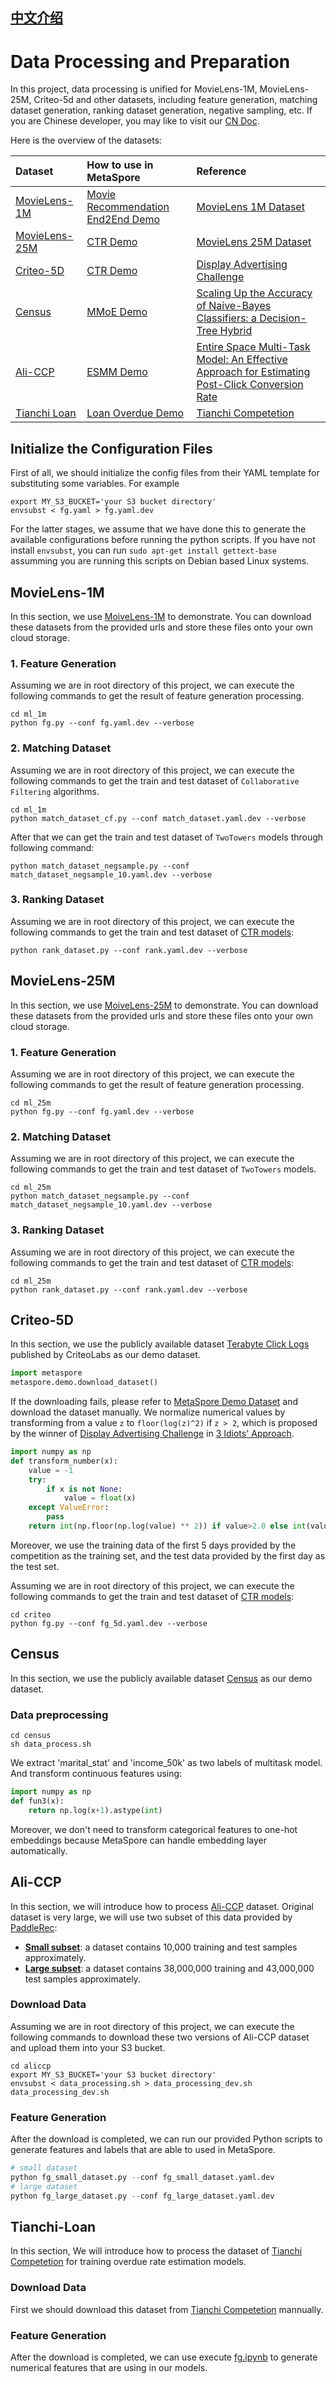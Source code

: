 ## [中文介绍](README-CN.md)

# Data Processing and Preparation
In this project, data processing is unified for MovieLens-1M, MovieLens-25M, Criteo-5d and other datasets, including feature generation,  matching dataset generation, ranking dataset generation, negative sampling, etc. If you are Chinese developer, you may like to visit our [CN Doc](README-CN.md).


Here is the overview of the datasets:

| Dataset                         | How to use in MetaSpore                            | Reference                                                                                                                              |
|:--------------------------------|:---------------------------------------------------|:---------------------------------------------------------------------------------------------------------------------------------------|
| [MovieLens-1M](#MovieLens-1M)   | [Movie Recommendation End2End Demo](../movielens/) | [MovieLens 1M Dataset](https://grouplens.org/datasets/movielens/1m/)                                                                   |
| [MovieLens-25M](#MovieLens-25M) | [CTR Demo](../ctr/)                                | [MovieLens 25M Dataset](https://grouplens.org/datasets/movielens/1m/)                                                                  |
| [Criteo-5D](#Criteo-5D)         | [CTR Demo](../ctr/)                                | [Display Advertising Challenge](https://www.kaggle.com/c/criteo-display-ad-challenge/)                                                 |
| [Census](#Census)               | [MMoE Demo](../multitask/mmoe/)                    | [Scaling Up the Accuracy of Naive-Bayes Classifiers: a Decision-Tree Hybrid](http://robotics.stanford.edu/~ronnyk/nbtree.pdf)          |
| [Ali-CCP](#Ali-CCP)             | [ESMM Demo](../multitask/esmm/)                    | [Entire Space Multi-Task Model: An Effective Approach for Estimating Post-Click Conversion Rate](https://arxiv.org/pdf/1804.07931.pdf) |
| [Tianchi Loan](#Tianchi-Loan)             | [Loan Overdue Demo](../riskmodels/loan_overdue/)                    | [Tianchi Competetion](https://tianchi.aliyun.com/competition/entrance/531830/information) |

## Initialize the Configuration Files
First of all, we should initialize the config files from their YAML template for substituting some variables. For example
```shell
export MY_S3_BUCKET='your S3 bucket directory'
envsubst < fg.yaml > fg.yaml.dev 
```
For the latter stages, we assume that we have done this to generate the available configurations before running the python scripts. If you have not install `envsubst`, you can run `sudo apt-get install gettext-base` assumming you are running this scripts on Debian based Linux systems.

## MovieLens-1M
In this section, we use [MoiveLens-1M](https://grouplens.org/datasets/movielens/1m/) to demonstrate. You can download these datasets from the provided urls and store these files onto your own cloud storage. 

### 1. Feature Generation

Assuming we are in root directory of this project, we can execute the following commands to get the result of feature generation processing.

 ```shell
 cd ml_1m
 python fg.py --conf fg.yaml.dev --verbose
 ```

### 2. Matching Dataset
Assuming we are in root directory of this project, we can execute the following commands to get the train and test dataset of `Collaborative Filtering` algorithms.

```shell
cd ml_1m
python match_dataset_cf.py --conf match_dataset.yaml.dev --verbose
```

After that we can get the train and test dataset of `TwoTowers` models through following command:

```shell
python match_dataset_negsample.py --conf match_dataset_negsample_10.yaml.dev --verbose
```

### 3. Ranking Dataset
Assuming we are in root directory of this project, we can execute the following commands to get the train and test dataset of [CTR models](../ctr/README.md):

```shell
python rank_dataset.py --conf rank.yaml.dev --verbose
```

## MovieLens-25M
In this section, we use [MoiveLens-25M](https://grouplens.org/datasets/movielens/25m/) to demonstrate. You can download these datasets from the provided urls and store these files onto your own cloud storage.

### 1. Feature Generation

Assuming we are in root directory of this project, we can execute the following commands to get the result of feature generation processing.

 ```shell
 cd ml_25m
 python fg.py --conf fg.yaml.dev --verbose
 ```

### 2. Matching Dataset
Assuming we are in root directory of this project, we can execute the following commands to get the train and test dataset of `TwoTowers` models.

```shell
cd ml_25m
python match_dataset_negsample.py --conf match_dataset_negsample_10.yaml.dev --verbose
```

### 3. Ranking Dataset
Assuming we are in root directory of this project, we can execute the following commands to get the train and test dataset of [CTR models](../ctr/README.md):

```shell
cd ml_25m
python rank_dataset.py --conf rank.yaml.dev --verbose
```

## Criteo-5D
In this section, we use the publicly available dataset [Terabyte Click Logs](https://labs.criteo.com/2013/12/download-terabyte-click-logs-2/) published by CriteoLabs as our demo dataset. 
```python
import metaspore
metaspore.demo.download_dataset()
```

If the downloading fails, please refer to [MetaSpore Demo Dataset](https://ks3-cn-beijing.ksyuncs.com/dmetasoul-bucket/demo/criteo/index.html) and download the dataset manually. We normalize numerical values by transforming from a value `z` to `floor(log(z)^2)` if `z > 2`, which is proposed by the winner of [Display Advertising Challenge](https://www.kaggle.com/c/criteo-display-ad-challenge) in [3 Idiots' Approach](https://github.com/ycjuan/kaggle-2014-criteo). 

```python
import numpy as np
def transform_number(x):
    value = -1
    try:
        if x is not None:
            value = float(x)
    except ValueError:
        pass
    return int(np.floor(np.log(value) ** 2)) if value>2.0 else int(value)
```

Moreover, we use the training data of the first 5 days provided by the competition as the training set, and the test data provided by the first day as the test set.

Assuming we are in root directory of this project, we can execute the following commands to get the train and test dataset of [CTR models](../ctr/README.md):

```shell
cd criteo
python fg.py --conf fg_5d.yaml.dev --verbose
```

## Census
In this section, we use the publicly available dataset [Census](https://archive.ics.uci.edu/ml/machine-learning-databases/census-income-mld/census.tar.gz) as our demo dataset. 
### Data preprocessing
```shell
cd census
sh data_process.sh
```
We extract 'marital_stat' and 'income_50k' as two labels of multitask model. And transform continuous features using:
```python
import numpy as np
def fun3(x):
    return np.log(x+1).astype(int)
```
Moreover, we don't need to transform categorical features to one-hot embeddings because MetaSpore can handle embedding layer automatically.

## Ali-CCP
In this section, we will introduce how to process [Ali-CCP](https://tianchi.aliyun.com/dataset/dataDetail?dataId=408) dataset. Original dataset is very large, we will use two subset of this data provided by [PaddleRec](https://github.com/PaddlePaddle/PaddleRec): 
* **[Small subset](https://github.com/PaddlePaddle/PaddleRec/tree/master/datasets/ali-ccp)**: a dataset contains 10,000 training and test samples approximately.
* **[Large subset](https://github.com/PaddlePaddle/PaddleRec/tree/master/datasets/ali-cpp_aitm)**: a dataset contains 38,000,000 training and 43,000,000 test samples approximately.

### Download Data
Assuming we are in root directory of this project, we can execute the following commands to download these two versions of Ali-CCP dataset and upload them into your S3 bucket.

 ```shell
cd aliccp
export MY_S3_BUCKET='your S3 bucket directory'
envsubst < data_processing.sh > data_processing_dev.sh
data_processing_dev.sh
 ```

### Feature Generation
After the download is completed, we can run our provided Python scripts to generate features and labels that are able to used in MetaSpore.

```python
# small dataset
python fg_small_dataset.py --conf fg_small_dataset.yaml.dev
# large dataset
python fg_large_dataset.py --conf fg_large_dataset.yaml.dev
```

## Tianchi-Loan
In this section, We will introduce how to process the dataset of [Tianchi Competetion](https://tianchi.aliyun.com/competition/entrance/531830/information) for training overdue rate estimation models.

### Download Data
First we should download this dataset from [Tianchi Competetion](https://tianchi.aliyun.com/competition/entrance/531830/information) mannually.

### Feature Generation
After the download is completed, we can use execute [fg.ipynb](./tianchi_loan/fg.ipynb) to generate numerical features that are using in our models.
